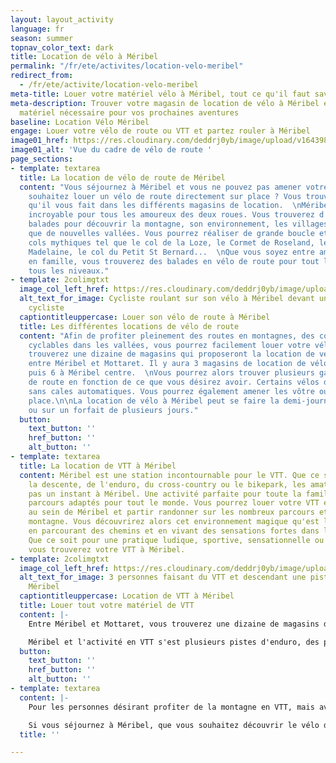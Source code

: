 ```yaml
---
layout: layout_activity
language: fr
season: summer
topnav_color_text: dark
title: Location de vélo à Méribel
permalink: "/fr/ete/activites/location-velo-meribel"
redirect_from:
  - /fr/ete/activite/location-velo-meribel
meta-title: Louer votre matériel vélo à Méribel, tout ce qu'il faut savoir se trouve dans notre fiche conseil
meta-description: Trouver votre magasin de location de vélo à Méribel et louer tout le
  matériel nécessaire pour vos prochaines aventures
baseline: Location Vélo Méribel
engage: Louer votre vélo de route ou VTT et partez rouler à Méribel
image01_href: https://res.cloudinary.com/deddrj0yb/image/upload/v1643987030/website/V%C3%A9lo/48230596357_cd65f57885_k_glfk0s.jpg
image01_alt: 'Vue du cadre de vélo de route '
page_sections:
- template: textarea
  title: La location de vélo de route de Méribel
  content: "Vous séjournez à Méribel et vous ne pouvez pas amener votre vélo ? Vous
    souhaitez louer un vélo de route directement sur place ? Vous trouverez tout ce
    qu'il vous fait dans les différents magasins de location.  \nMéribel est une destination
    incroyable pour tous les amoureux des deux roues. Vous trouverez d'incroyables
    balades pour découvrir la montagne, son environnement, les villages voisins ainsi
    que de nouvelles vallées. Vous pourrez réaliser de grande boucle et grimper des
    cols mythiques tel que le col de la Loze, le Cormet de Roseland, le col de la
    Madelaine, le col du Petit St Bernard...  \nQue vous soyez entre amis, seul ou
    en famille, vous trouverez des balades en vélo de route pour tout le monde, pour
    tous les niveaux."
- template: 2colimgtxt
  image_col_left_href: https://res.cloudinary.com/deddrj0yb/image/upload/v1643987031/website/V%C3%A9lo/51384836504_bff6429438_k_mkw8t9.jpg
  alt_text_for_image: Cycliste roulant sur son vélo à Méribel devant un peloton de
    cycliste
  captiontitleuppercase: Louer son vélo de route à Méribel
  title: Les différentes locations de vélo de route
  content: "Afin de profiter pleinement des routes en montagnes, des cols, des pistes
    cyclables dans les vallées, vous pourrez facilement louer votre vélo à Méribel.\n\nVous
    trouverez une dizaine de magasins qui proposeront la location de vélo de route
    entre Méribel et Mottaret. Il y aura 3 magasins de location de vélo à Mottaret
    puis 6 à Méribel centre.  \nVous pourrez alors trouver plusieurs gammes de vélo
    de route en fonction de ce que vous désirez avoir. Certains vélos de route seront
    sans cales automatiques. Vous pourrez également amener les vôtre ou en louer sur
    place.\n\nLa location de vélo à Méribel peut se faire la demi-journée, à la journée
    ou sur un forfait de plusieurs jours."
  button:
    text_button: ''
    href_button: ''
    alt_button: ''
- template: textarea
  title: La location de VTT à Méribel
  content: Méribel est une station incontournable pour le VTT. Que ce soit pour de
    la descente, de l'enduro, du cross-country ou le bikepark, les amateurs ne s'ennuieront
    pas un instant à Méribel. Une activité parfaite pour toute la famille avec des
    parcours adaptés pour tout le monde. Vous pourrez louer votre VTT et les protections
    au sein de Méribel et partir randonner sur les nombreux parcours et chemin de
    montagne. Vous découvrirez alors cet environnement magique qu'est la montagne
    en parcourant des chemins et en vivant des sensations fortes dans les descentes.
    Que ce soit pour une pratique ludique, sportive, sensationnelle ou freestyle,
    vous trouverez votre VTT à Méribel.
- template: 2colimgtxt
  image_col_left_href: https://res.cloudinary.com/deddrj0yb/image/upload/v1644221274/website/V%C3%A9lo/42919315385_3bbf12f38e_k_l9gbrx.jpg
  alt_text_for_image: 3 personnes faisant du VTT et descendant une piste de VTT à
    Méribel
  captiontitleuppercase: Location de VTT à Méribel
  title: Louer tout votre matériel de VTT
  content: |-
    Entre Méribel et Mottaret, vous trouverez une dizaine de magasins de location de VTT. Vous pourrez donc louer des VTT pour enfants et pour adultes et selon les niveaux. En fonction de la pratique, vous trouverez des VTT de descente, des VTT enduro, mais aussi des VTT électriques. Les différents shops vous proposeront la location de VTT, mais aussi des protections telles que le casque, la dorsale, les genouillères etc.

    Méribel et l'activité en VTT s'est plusieurs pistes d'enduro, des pistes de DH, des circuits de cross country, un park et une zone ludique pour les débutants et enfants. Tout comme en ski, vous aurez différentes pistes en fonction des niveaux marquées par les couleurs (vertes, bleues, rouges et noires).
  button:
    text_button: ''
    href_button: ''
    alt_button: ''
- template: textarea
  content: |-
    Pour les personnes désirant profiter de la montagne en VTT, mais avec une assistance, elles pourront louer un VTT électrique. Vous pourrez alors aller plus loin, plus haut en forçant un peu moins sur vos cuisses. Une pratique parfaite pour ceux qui veulent rouler sans trop d'effort et pouvoir partager cette activité avec toute la famille.

    Si vous séjournez à Méribel, que vous souhaitez découvrir le vélo de route ou le VTT, que vous êtes un amateur, vous trouverez différents magasins de location de vélo de route et de VTT.
  title: ''

---
```

